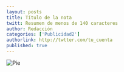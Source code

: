 ```yaml
---
layout: posts 
title: Título de la nota 
twitt: Resumen de menos de 140 caracteres 
author: Redacción 
categories: ['Publicidad2'] 
authorlink: http://twtter.com/tu_cuenta 
published: true
---
```


![Pie](http://i.imgur.com/KhPZOSk.jpg)